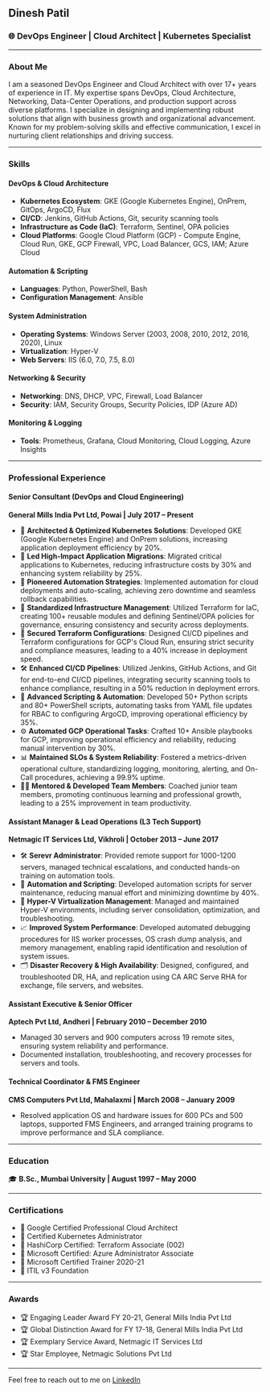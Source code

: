 ## Dinesh Patil

### 🌐 DevOps Engineer | Cloud Architect | Kubernetes Specialist

---

### About Me

I am a seasoned DevOps Engineer and Cloud Architect with over 17+ years of experience in IT. My expertise spans DevOps, Cloud Architecture, Networking, Data-Center Operations, and production support across diverse platforms. I specialize in designing and implementing robust solutions that align with business growth and organizational advancement. Known for my problem-solving skills and effective communication, I excel in nurturing client relationships and driving success.

---

### Skills

#### **DevOps & Cloud Architecture**

- **Kubernetes Ecosystem**: GKE (Google Kubernetes Engine), OnPrem, GitOps, ArgoCD, Flux
- **CI/CD**: Jenkins, GitHub Actions, Git, security scanning tools
- **Infrastructure as Code (IaC)**: Terraform, Sentinel, OPA policies
- **Cloud Platforms**: Google Cloud Platform (GCP) - Compute Engine, Cloud Run, GKE, GCP Firewall, VPC, Load Balancer, GCS, IAM; Azure Cloud

#### **Automation & Scripting**

- **Languages**: Python, PowerShell, Bash
- **Configuration Management**: Ansible

#### **System Administration**

- **Operating Systems**: Windows Server (2003, 2008, 2010, 2012, 2016, 2020), Linux
- **Virtualization**: Hyper-V
- **Web Servers**: IIS (6.0, 7.0, 7.5, 8.0)

#### **Networking & Security**

- **Networking**: DNS, DHCP, VPC, Firewall, Load Balancer
- **Security**: IAM, Security Groups, Security Policies, IDP (Azure AD)

#### **Monitoring & Logging**

- **Tools**: Prometheus, Grafana, Cloud Monitoring, Cloud Logging, Azure Insights

---


### Professional Experience

#### **Senior Consultant (DevOps and Cloud Engineering)**
**General Mills India Pvt Ltd, Powai | July 2017 – Present**

- 🚀 **Architected & Optimized Kubernetes Solutions**: Developed GKE (Google Kubernetes Engine) and OnPrem solutions, increasing application deployment efficiency by 20%.
- 🔄 **Led High-Impact Application Migrations**: Migrated critical applications to Kubernetes, reducing infrastructure costs by 30% and enhancing system reliability by 25%.
- 🤖 **Pioneered Automation Strategies**: Implemented automation for cloud deployments and auto-scaling, achieving zero downtime and seamless rollback capabilities.
- 📜 **Standardized Infrastructure Management**: Utilized Terraform for IaC, creating 100+ reusable modules and defining Sentinel/OPA policies for governance, ensuring consistency and security across deployments.
- 🔐 **Secured Terraform Configurations**: Designed CI/CD pipelines and Terraform configurations for GCP's Cloud Run, ensuring strict security and compliance measures, leading to a 40% increase in deployment speed.
- 🛠️ **Enhanced CI/CD Pipelines**: Utilized Jenkins, GitHub Actions, and Git for end-to-end CI/CD pipelines, integrating security scanning tools to enhance compliance, resulting in a 50% reduction in deployment errors.
- 📝 **Advanced Scripting & Automation**: Developed 50+ Python scripts and 80+ PowerShell scripts, automating tasks from YAML file updates for RBAC to configuring ArgoCD, improving operational efficiency by 35%.
- ⚙️ **Automated GCP Operational Tasks**: Crafted 10+ Ansible playbooks for GCP, improving operational efficiency and reliability, reducing manual intervention by 30%.
- 📊 **Maintained SLOs & System Reliability**: Fostered a metrics-driven operational culture, standardizing logging, monitoring, alerting, and On-Call procedures, achieving a 99.9% uptime.
- 👨‍🏫 **Mentored & Developed Team Members**: Coached junior team members, promoting continuous learning and professional growth, leading to a 25% improvement in team productivity.

#### **Assistant Manager & Lead Operations (L3 Tech Support)**
**Netmagic IT Services Ltd, Vikhroli | October 2013 – June 2017**

- 🛠️ **Serevr Administrator**: Provided remote support for 1000-1200 servers, managed technical escalations, and conducted hands-on training on automation tools.
- 📝 **Automation and Scripting**: Developed automation scripts for server maintenance, reducing manual effort and minimizing downtime by 40%.
- 🚀 **Hyper-V Virtualization Management**: Managed and maintained Hyper-V environments, including server consolidation, optimization, and troubleshooting.
- 📈 **Improved System Performance**: Developed automated debugging procedures for IIS worker processes, OS crash dump analysis, and memory management, enabling rapid identification and resolution of system issues.
- 🗂️ **Disaster Recovery & High Availability**: Designed, configured, and troubleshooted DR, HA, and replication using CA ARC Serve RHA for exchange, file servers, and websites.

#### **Assistant Executive & Senior Officer**
**Aptech Pvt Ltd, Andheri | February 2010 – December 2010**

- Managed 30 servers and 900 computers across 19 remote sites, ensuring system reliability and performance.
- Documented installation, troubleshooting, and recovery processes for servers and tools.

#### **Technical Coordinator & FMS Engineer**
**CMS Computers Pvt Ltd, Mahalaxmi | March 2008 – January 2009**

- Resolved application OS and hardware issues for 600 PCs and 500 laptops, supported FMS Engineers, and arranged training programs to improve performance and SLA compliance.

---

### Education

🎓 **B.Sc., Mumbai University | August 1997 – May 2000**

---

### Certifications

- 📜 Google Certified Professional Cloud Architect
- 📜 Certified Kubernetes Administrator
- 📜 HashiCorp Certified: Terraform Associate (002)
- 📜 Microsoft Certified: Azure Administrator Associate
- 📜 Microsoft Certified Trainer 2020-21
- 📜 ITIL v3 Foundation

---

### Awards

- 🏆 Engaging Leader Award FY 20-21, General Mills India Pvt Ltd
- 🏆 Global Distinction Award for FY 17-18, General Mills India Pvt Ltd
- 🏆 Exemplary Service Award, Netmagic IT Services Ltd
- 🏆 Star Employee, Netmagic Solutions Pvt Ltd

---



Feel free to reach out to me on [LinkedIn]([https://www.linkedin.com](https://www.linkedin.com/in/dineshppatil/))
